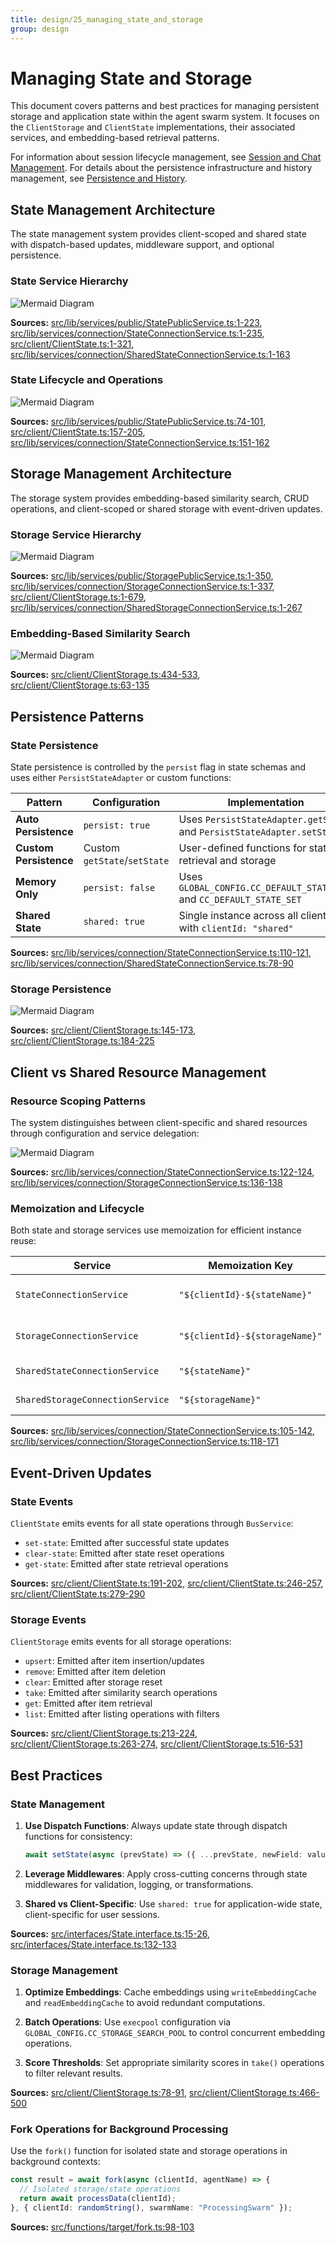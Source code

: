 ```yaml
---
title: design/25_managing_state_and_storage
group: design
---
```


# Managing State and Storage

This document covers patterns and best practices for managing persistent storage and application state within the agent swarm system. It focuses on the `ClientStorage` and `ClientState` implementations, their associated services, and embedding-based retrieval patterns.

For information about session lifecycle management, see [Session and Chat Management](#2.3). For details about the persistence infrastructure and history management, see [Persistence and History](#2.6).

## State Management Architecture

The state management system provides client-scoped and shared state with dispatch-based updates, middleware support, and optional persistence.

### State Service Hierarchy

![Mermaid Diagram](./diagrams\25_Managing_State_and_Storage_0.svg)

**Sources:** [src/lib/services/public/StatePublicService.ts:1-223](), [src/lib/services/connection/StateConnectionService.ts:1-235](), [src/client/ClientState.ts:1-321](), [src/lib/services/connection/SharedStateConnectionService.ts:1-163]()

### State Lifecycle and Operations

![Mermaid Diagram](./diagrams\25_Managing_State_and_Storage_1.svg)

**Sources:** [src/lib/services/public/StatePublicService.ts:74-101](), [src/client/ClientState.ts:157-205](), [src/lib/services/connection/StateConnectionService.ts:151-162]()

## Storage Management Architecture

The storage system provides embedding-based similarity search, CRUD operations, and client-scoped or shared storage with event-driven updates.

### Storage Service Hierarchy

![Mermaid Diagram](./diagrams\25_Managing_State_and_Storage_2.svg)

**Sources:** [src/lib/services/public/StoragePublicService.ts:1-350](), [src/lib/services/connection/StorageConnectionService.ts:1-337](), [src/client/ClientStorage.ts:1-679](), [src/lib/services/connection/SharedStorageConnectionService.ts:1-267]()

### Embedding-Based Similarity Search

![Mermaid Diagram](./diagrams\25_Managing_State_and_Storage_3.svg)

**Sources:** [src/client/ClientStorage.ts:434-533](), [src/client/ClientStorage.ts:63-135]()

## Persistence Patterns

### State Persistence

State persistence is controlled by the `persist` flag in state schemas and uses either `PersistStateAdapter` or custom functions:

| Pattern | Configuration | Implementation |
|---------|--------------|----------------|
| **Auto Persistence** | `persist: true` | Uses `PersistStateAdapter.getState` and `PersistStateAdapter.setState` |
| **Custom Persistence** | Custom `getState`/`setState` | User-defined functions for state retrieval and storage |
| **Memory Only** | `persist: false` | Uses `GLOBAL_CONFIG.CC_DEFAULT_STATE_GET` and `CC_DEFAULT_STATE_SET` |
| **Shared State** | `shared: true` | Single instance across all clients with `clientId: "shared"` |

**Sources:** [src/lib/services/connection/StateConnectionService.ts:110-121](), [src/lib/services/connection/SharedStateConnectionService.ts:78-90]()

### Storage Persistence

![Mermaid Diagram](./diagrams\25_Managing_State_and_Storage_4.svg)

**Sources:** [src/client/ClientStorage.ts:145-173](), [src/client/ClientStorage.ts:184-225]()

## Client vs Shared Resource Management

### Resource Scoping Patterns

The system distinguishes between client-specific and shared resources through configuration and service delegation:

![Mermaid Diagram](./diagrams\25_Managing_State_and_Storage_5.svg)

**Sources:** [src/lib/services/connection/StateConnectionService.ts:122-124](), [src/lib/services/connection/StorageConnectionService.ts:136-138]()

### Memoization and Lifecycle

Both state and storage services use memoization for efficient instance reuse:

| Service | Memoization Key | Lifecycle Management |
|---------|----------------|---------------------|
| `StateConnectionService` | `"${clientId}-${stateName}"` | Tracked in `SessionValidationService`, cleared on dispose |
| `StorageConnectionService` | `"${clientId}-${storageName}"` | Tracked in `SessionValidationService`, cleared on dispose |
| `SharedStateConnectionService` | `"${stateName}"` | No disposal - managed globally |
| `SharedStorageConnectionService` | `"${storageName}"` | No disposal - managed globally |

**Sources:** [src/lib/services/connection/StateConnectionService.ts:105-142](), [src/lib/services/connection/StorageConnectionService.ts:118-171]()

## Event-Driven Updates

### State Events

`ClientState` emits events for all state operations through `BusService`:

- `set-state`: Emitted after successful state updates
- `clear-state`: Emitted after state reset operations  
- `get-state`: Emitted after state retrieval operations

**Sources:** [src/client/ClientState.ts:191-202](), [src/client/ClientState.ts:246-257](), [src/client/ClientState.ts:279-290]()

### Storage Events

`ClientStorage` emits events for all storage operations:

- `upsert`: Emitted after item insertion/updates
- `remove`: Emitted after item deletion
- `clear`: Emitted after storage reset
- `take`: Emitted after similarity search operations
- `get`: Emitted after item retrieval
- `list`: Emitted after listing operations with filters

**Sources:** [src/client/ClientStorage.ts:213-224](), [src/client/ClientStorage.ts:263-274](), [src/client/ClientStorage.ts:516-531]()

## Best Practices

### State Management

1. **Use Dispatch Functions**: Always update state through dispatch functions for consistency:
   ```typescript
   await setState(async (prevState) => ({ ...prevState, newField: value }))
   ```

2. **Leverage Middlewares**: Apply cross-cutting concerns through state middlewares for validation, logging, or transformations.

3. **Shared vs Client-Specific**: Use `shared: true` for application-wide state, client-specific for user sessions.

**Sources:** [src/interfaces/State.interface.ts:15-26](), [src/interfaces/State.interface.ts:132-133]()

### Storage Management

1. **Optimize Embeddings**: Cache embeddings using `writeEmbeddingCache` and `readEmbeddingCache` to avoid redundant computations.

2. **Batch Operations**: Use `execpool` configuration via `GLOBAL_CONFIG.CC_STORAGE_SEARCH_POOL` to control concurrent embedding operations.

3. **Score Thresholds**: Set appropriate similarity scores in `take()` operations to filter relevant results.

**Sources:** [src/client/ClientStorage.ts:78-91](), [src/client/ClientStorage.ts:466-500]()

### Fork Operations for Background Processing

Use the `fork()` function for isolated state and storage operations in background contexts:

```typescript
const result = await fork(async (clientId, agentName) => {
  // Isolated storage/state operations
  return await processData(clientId);
}, { clientId: randomString(), swarmName: "ProcessingSwarm" });
```

**Sources:** [src/functions/target/fork.ts:98-103]()